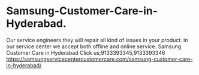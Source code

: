 # Samsung-Customer-Care-in-Hyderabad.
Our service engineers they will repair all kind of issues in your product. in our service center we accept both offline and online service. Samsung Customer Care in Hyderabad Click us;9133393345,9133393346  https://samsungservicecentercustomercare.com/samsung-customer-care-in-hyderabad/
